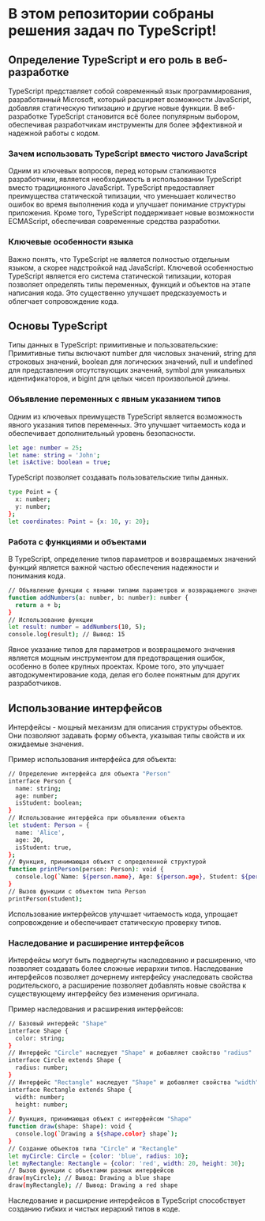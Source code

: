 # В этом репозитории собраны решения задач по TypeScript!

## Определение TypeScript и его роль в веб-разработке
TypeScript представляет собой современный язык программирования, разработанный Microsoft, который расширяет возможности JavaScript, добавляя статическую типизацию и другие новые функции. 
В веб-разработке TypeScript становится всё более популярным выбором, обеспечивая разработчикам инструменты для более эффективной и надежной работы с кодом.

### Зачем использовать TypeScript вместо чистого JavaScript
Одним из ключевых вопросов, перед которым сталкиваются разработчики, является необходимость в использовании TypeScript вместо традиционного JavaScript. 
TypeScript предоставляет преимущества статической типизации, что уменьшает количество ошибок во время выполнения кода и улучшает понимание структуры приложения. 
Кроме того, TypeScript поддерживает новые возможности ECMAScript, обеспечивая современные средства разработки.

### Ключевые особенности языка
Важно понять, что TypeScript не является полностью отдельным языком, а скорее надстройкой над JavaScript. 
Ключевой особенностью TypeScript является его система статической типизации, которая позволяет определять типы переменных, функций и объектов на этапе написания кода. 
Это существенно улучшает предсказуемость и облегчает сопровождение кода.

## Основы TypeScript
Типы данных в TypeScript: примитивные и пользовательские:
Примитивные типы включают number для числовых значений, string для строковых значений, boolean для логических значений, null и undefined для представления отсутствующих значений, 
symbol для уникальных идентификаторов, и bigint для целых чисел произвольной длины.

### Объявление переменных с явным указанием типов
Одним из ключевых преимуществ TypeScript является возможность явного указания типов переменных. Это улучшает читаемость кода и обеспечивает дополнительный уровень безопасности.
```bash
let age: number = 25;
let name: string = 'John';
let isActive: boolean = true;
```
TypeScript позволяет создавать пользовательские типы данных.
```bash
type Point = {
  x: number;
  y: number;
};
let coordinates: Point = {x: 10, y: 20};
```
### Работа с функциями и объектами
В TypeScript, определение типов параметров и возвращаемых значений функций является важной частью обеспечения надежности и понимания кода.
```bash
// Объявление функции с явными типами параметров и возвращаемого значения
function addNumbers(a: number, b: number): number {
  return a + b;
}
// Использование функции
let result: number = addNumbers(10, 5);
console.log(result); // Вывод: 15
```
Явное указание типов для параметров и возвращаемого значения является мощным инструментом для предотвращения ошибок, особенно в более крупных проектах. Кроме того, это улучшает автодокументирование кода, делая его более понятным для других разработчиков.

## Использование интерфейсов
Интерфейсы - мощный механизм для описания структуры объектов. 
Они позволяют задавать форму объекта, указывая типы свойств и их ожидаемые значения.

Пример использования интерфейса для объекта:
```bash
// Определение интерфейса для объекта "Person"
interface Person {
  name: string;
  age: number;
  isStudent: boolean;
}
// Использование интерфейса при объявлении объекта
let student: Person = {
  name: 'Alice',
  age: 20,
  isStudent: true,
};
// Функция, принимающая объект с определенной структурой
function printPerson(person: Person): void {
  console.log(`Name: ${person.name}, Age: ${person.age}, Student: ${person.isStudent}`);
}
// Вызов функции с объектом типа Person
printPerson(student);
```
Использование интерфейсов улучшает читаемость кода, упрощает сопровождение и обеспечивает статическую проверку типов.
### Наследование и расширение интерфейсов
Интерфейсы могут быть подвергнуты наследованию и расширению, что позволяет создавать более сложные иерархии типов. Наследование интерфейсов позволяет дочернему интерфейсу унаследовать свойства родительского, а расширение позволяет добавлять новые свойства к существующему интерфейсу без изменения оригинала.

Пример наследования и расширения интерфейсов:
```bash
// Базовый интерфейс "Shape"
interface Shape {
  color: string;
}
// Интерфейс "Circle" наследует "Shape" и добавляет свойство "radius"
interface Circle extends Shape {
  radius: number;
}
// Интерфейс "Rectangle" наследует "Shape" и добавляет свойства "width" и "height"
interface Rectangle extends Shape {
  width: number;
  height: number;
}
// Функция, принимающая объект с интерфейсом "Shape"
function draw(shape: Shape): void {
  console.log(`Drawing a ${shape.color} shape`);
}
// Создание объектов типа "Circle" и "Rectangle"
let myCircle: Circle = {color: 'blue', radius: 10};
let myRectangle: Rectangle = {color: 'red', width: 20, height: 30};
// Вызов функции с объектами разных интерфейсов
draw(myCircle); // Вывод: Drawing a blue shape
draw(myRectangle); // Вывод: Drawing a red shape
```
Наследование и расширение интерфейсов в TypeScript способствует созданию гибких и чистых иерархий типов в коде.
